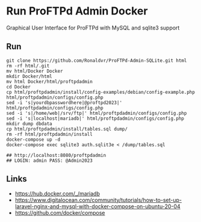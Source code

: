 # Run ProFTPd Admin Docker

Graphical User Interface for ProFTPd with MySQL and sqlite3 support


## Run

```
git clone https://github.com/Ronaldvr/ProFTPd-Admin-SQLite.git html
rm -rf html/.git
mv html/Docker Docker
mkdir Docker/html
mv html Docker/html/proftpdadmin
cd Docker
cp html/proftpdadmin/install/config-examples/debian/config-example.php html/proftpdadmin/configs/config.php
sed -i 's|yourdbpasswordhere|@proftpd2023|' html/proftpdadmin/configs/config.php
sed -i 's|/home/web|/srv/ftp|' html/proftpdadmin/configs/config.php
sed -i 's|localhost|mariadb|' html/proftpdadmin/configs/config.php
mkdir dump dbdata
cp html/proftpdadmin/install/tables.sql dump/
rm -rf html/proftpdadmin/install
docker-compose up -d
docker-compose exec sqlite3 auth.sqlit3e < /dump/tables.sql

## http://localhost:8080/proftpdadmin
## LOGIN: admin PASS: @Admin2023
```


## Links

- https://hub.docker.com/_/mariadb
- https://www.digitalocean.com/community/tutorials/how-to-set-up-laravel-nginx-and-mysql-with-docker-compose-on-ubuntu-20-04
- https://github.com/docker/compose
